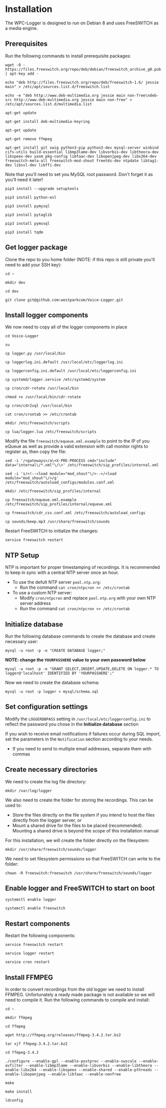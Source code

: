 # Installation

The WPC-Logger is designed to run on Debian 8 and uses FreeSWITCH as a media engine.

## Prerequisites

Run the following commands to install prerequisite packages:

`wget -O - https://files.freeswitch.org/repo/deb/debian/freeswitch_archive_g0.pub | apt-key add -`

`echo "deb http://files.freeswitch.org/repo/deb/freeswitch-1.6/ jessie main" > /etc/apt/sources.list.d/freeswitch.list`

`echo -e "deb http://www.deb-multimedia.org jessie main non-free\ndeb-src http://www.deb-multimedia.org jessie main non-free" > /etc/apt/sources.list.d/multimedia.list`

`apt-get update`

`apt-get install deb-multimedia-keyring`

`apt-get update`

`apt-get remove ffmpeg`

`apt-get install git swig python3-pip python3-dev mysql-server winbind cifs-utils build-essential libmp3lame-dev libvorbis-dev libtheora-dev libspeex-dev yasm pkg-config libfaac-dev libopenjpeg-dev libx264-dev freeswitch-meta-all freeswitch-mod-shout freetds-dev ntpdate libtag1-dev libssl-dev libffi-dev`

Note that you'll need to set you MySQL root password. Don't forget it as you'll need it later!

`pip3 install --upgrade setuptools`

`pip3 install python-esl`

`pip3 install pymysql`

`pip3 install pytaglib`

`pip3 install pymssql`

`pip3 install tqdm`

## Get logger package

Clone the repo to you home folder (NOTE: if this repo is still private you'll need to add your SSH key):

`cd ~`

`mkdir dev`

`cd dev`

`git clone git@github.com:westparkcom/Voice-Logger.git`

## Install logger components

We now need to copy all of the logger components in place

`cd Voice-Logger`

`su`

`cp logger.py /usr/local/bin`

`cp loggerlog.ini.default /usr/local/etc/loggerlog.ini`

`cp loggerconfig.ini.default /usr/local/etc/loggerconfig.ini`

`cp systemd/logger.service /etc/systemd/system`

`cp cron/cdr-rotate /usr/local/bin`

`chmod +x /usr/local/bin/cdr-rotate`

`cp cron/cdr2sql /usr/local/bin`

`cat cron/crontab >> /etc/crontab`

`mkdir /etc/freeswitch/scripts`

`cp lua/logger.lua /etc/freeswitch/scripts`

Modify the file `freeswitch/equeue.xml.example` to point to the IP of you eQueue as well as provide a valid extension with call monitor rights to register as, then copy the file:

`sed -i '/<gateways>/a\<X-PRE-PROCESS cmd="include" data="internal\/*.xml"\/\>' /etc/freeswitch/sip_profiles/internal.xml`

`sed -i 's/<!--<load module="mod_shout"\/>-->/<load module="mod_shout"\/>/g' /etc/freeswitch/autoload_configs/modules.conf.xml`

`mkdir /etc/freeswitch/sip_profiles/internal`

`cp freeswitch/equeue.xml.example /etc/freeswitch/sip_profiles/internal/equeue.xml`

`cp freeswitch/cdr_csv.conf.xml /etc/freeswitch/autoload_configs`

`cp sounds/beep.mp3 /usr/share/freeswitch/sounds`

Restart FreeSWITCH to initialize the changes:

`service freeswitch restart`

## NTP Setup

NTP is important for proper timestamping of recordings. It is recommended to keep in sync with a central NTP server once an hour.

* To use the defult NTP server `pool.ntp.org`:
  * Run the command `cat cron/ntpcron >> /etc/crontab`
* To use a custom NTP server:
  * Modify `cron/ntpcron` and replace `pool.ntp.org` with your own NTP server address
  * Run the command `cat cron/ntpcron >> /etc/crontab`


## Initialize database

Run the following database commands to create the database and create necessary user:

`mysql -u root -p -e "CREATE DATABASE logger;"`

**NOTE: change the `YOURPASSHERE` value to your own password below**

`mysql -u root -p -e "GRANT SELECT,INSERT,UPDATE,DELETE ON logger.* TO logger@'localhost' IDENTIFIED BY 'YOURPASSHERE';"`

Now we need to create the database schema:

`mysql -u root -p logger < mysql/schema.sql`

## Set configuration settings

Modify the `LOGGERDBPASS` setting in `/usr/local/etc/loggerconfig.ini` to reflect the password you chose in the **Initialize database** section

If you wish to receive email notifications if failures occur during SQL import, set the parameters in the `Notification` section according to your needs.

* If you need to send to multiple email addresses, separate them with commas

## Create necessary directories

We need to create the log file directory:

`mkdir /var/log/logger`

We also need to create the folder for storing the recordings. This can be used to:

* Store the files directly on the file system if you intend to host the files directly from the logger server, or
* Mount a shared drive for the files to be placed (recommended). Mounting a shared drive is beyond the scope of this installation manual

For this installation, we will create the folder directly on the filesystem:

`mkdir /usr/share/freeswitch/sounds/logger`

We need to set filesystem permissions so that FreeSWITCH can write to the folder:

`chown -R freeswitch:freeswitch /usr/share/freeswitch/sounds/logger`

## Enable logger and FreeSWITCH to start on boot

`systemctl enable logger`

`systemctl enable freeswitch`

## Restart components

Restart the following components:

`service freeswitch restart`

`service logger restart`

`service cron restart`

## Install FFMPEG

In order to convert recordings from the old logger we need to install FFMPEG. Unfortunately a ready made package is not available so we will need to compile it. Run the following commands to compile and install:

`cd ~`

`mkdir ffmpeg`

`cd ffmpeg`

`wget http://ffmpeg.org/releases/ffmpeg-3.4.2.tar.bz2`

`tar xjf ffmpeg-3.4.2.tar.bz2`

`cd ffmpeg-3.4.2`

`./configure --enable-gpl --enable-postproc --enable-swscale --enable-avfilter --enable-libmp3lame --enable-libvorbis --enable-libtheora --enable-libx264 --enable-libspeex --enable-shared --enable-pthreads --enable-libopenjpeg --enable-libfaac --enable-nonfree`

`make`

`make install`

`ldconfig`
